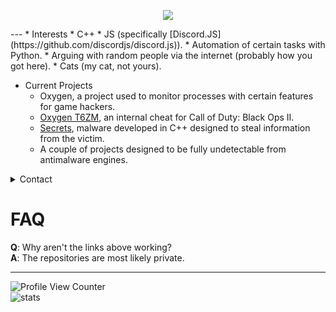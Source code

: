 <p align="center"><img src="https://i.imgur.com/lW7ukhX.png"/></p>  
---
* Interests
  * C++
  * JS (specifically [Discord.JS](https://github.com/discordjs/discord.js)).
  * Automation of certain tasks with Python.
  * Arguing with random people via the internet (probably how you got here).
  * Cats (my cat, not yours).

* Current Projects
  * Oxygen, a project used to monitor processes with certain features for game hackers.
  * [Oxygen T6ZM](https://github.com/coital/oxygen-t6zm), an internal cheat for Call of Duty: Black Ops II.
  * [Secrets](https://github.com/coital/secrets), malware developed in C++ designed to steal information from the victim.
  * A couple of projects designed to be fully undetectable from antimalware engines.


<details close><summary>Contact</summary>
  <h4>Discord ID: 912846314138632192</h4>
  <h4>Use https://discord.id/ for profile information.</h4>
</details>


# FAQ
**Q**: Why aren't the links above working?  
**A**: The repositories are most likely private.

---
![Profile View Counter](https://komarev.com/ghpvc/?username=coital)    
![stats](https://github-readme-stats.vercel.app/api/top-langs/?username=coital&theme=blue-green)   
